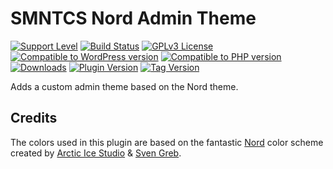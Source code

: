 # SMNTCS Nord Admin Theme

[![Support Level](https://img.shields.io/badge/support-active-green.svg)](#support-level)
[![Build Status](https://api.travis-ci.com/nielslange/smntcs-nord-admin-theme.svg?branch=trunk)](https://api.travis-ci.com/nielslange/smntcs-nord-admin-theme)
[![GPLv3 License](https://img.shields.io/github/license/nielslange/smntcs-nord-admin-theme.svg)](https://www.gnu.org/licenses/gpl.html)
[![Compatible to WordPress version](https://plugintests.com/plugins/smntcs-nord-admin-theme/wp-badge.svg)](https://plugintests.com/plugins/smntcs-nord-admin-theme/latest)
[![Compatible to PHP version](https://plugintests.com/plugins/smntcs-nord-admin-theme/php-badge.svg)](https://plugintests.com/plugins/smntcs-nord-admin-theme/latest)
[![Downloads](https://img.shields.io/wordpress/plugin/dt/smntcs-nord-admin-theme.svg)](https://wordpress.org/plugins/smntcs-nord-admin-theme/)
[![Plugin Version](https://img.shields.io/wordpress/plugin/v/smntcs-nord-admin-theme.svg)](https://wordpress.org/plugins/smntcs-nord-admin-theme/)
[![Tag Version](https://img.shields.io/github/tag/nielslange/smntcs-nord-admin-theme.svg)](https://wordpress.org/plugins/smntcs-nord-admin-theme/)

Adds a custom admin theme based on the Nord theme.

## Credits

The colors used in this plugin are based on the fantastic [Nord](https://www.nordtheme.com/) color scheme created by [Arctic Ice Studio](https://www.arcticicestudio.com/) & [Sven Greb](https://svengreb.de/).
